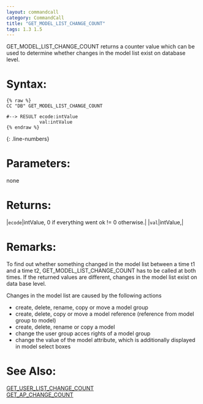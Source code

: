 ```yaml
---
layout: commandcall
category: CommandCall
title: "GET_MODEL_LIST_CHANGE_COUNT"
tags: 1.3 1.5
---
```


GET_MODEL_LIST_CHANGE_COUNT returns a counter value which can be used to determine whether changes in the model list exist on database level.

# Syntax:  

```adoscript
{% raw %}
CC "DB" GET_MODEL_LIST_CHANGE_COUNT

#--> RESULT ecode:intValue 
			val:intValue
{% endraw %}
```
{: .line-numbers}

# Parameters:  

none

# Returns:  

|`ecode`|intValue, 0 if everything went ok != 0 otherwise.|
|`val`|intValue,|

# Remarks:

To find out whether something changed in the model list between a time t1 and a time t2, GET_MODEL_LIST_CHANGE_COUNT has to be called at both times. If the returned values are different, changes in the model list exist on data base level.

Changes in the model list are caused by the following actions  
* create, delete, rename, copy or move a model group
* create, delete, copy or move a model reference (reference from model group to model)
* create, delete, rename or copy a model
* change the user group acces rights of a model group
* change the value of the model attribute, which is additionally displayed in model select boxes


# See Also:  

[GET_USER_LIST_CHANGE_COUNT](get_user_list_change_count.html "GET_USER_LIST_CHANGE_COUNT")  
[GET_AP_CHANGE_COUNT](get_ap_change_count.html "GET_AP_CHANGE_COUNT")  


